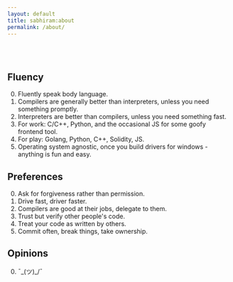 ```yaml
---
layout: default
title: sabhiram:about
permalink: /about/
---
```


<br><br>


## Fluency

0. Fluently speak body language.
1. Compilers are generally better than interpreters, unless you need something promptly.
2. Interpreters are better than compilers, unless you need something fast.
3. For work: C/C++, Python, and the occasional JS for some goofy frontend tool.
4. For play: Golang, Python, C++, Solidity, JS.
5. Operating system agnostic, once you build drivers for windows - anything is fun and easy.

## Preferences

0. Ask for forgiveness rather than permission.
1. Drive fast, driver faster.
2. Compilers are good at their jobs, delegate to them.
3. Trust but verify other people's code.
4. Treat your code as written by others.
5. Commit often, break things, take ownership.

## Opinions

0. ¯\_(ツ)_/¯
